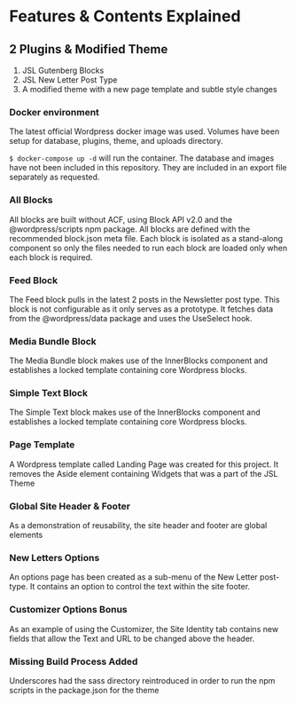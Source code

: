 # Features & Contents Explained

## 2 Plugins & Modified Theme

  1. JSL Gutenberg Blocks
  2. JSL New Letter Post Type
  3. A modified theme with a new page template and subtle style changes


### Docker environment

The latest official Wordpress docker image was used. Volumes have been setup for database, plugins, theme, and uploads directory.

`$ docker-compose up -d` will run the container. The database and images have not been included in this repository. They are included in an export file separately as requested.


### All Blocks

All blocks are built without ACF, using Block API v2.0 and the @wordpress/scripts npm package. All blocks are defined with the recommended block.json meta file. Each block is isolated as a stand-along component so only the files needed to run each block are loaded only when each block is required.

### Feed Block

The Feed block pulls in the latest 2 posts in the Newsletter post type. This block is not configurable as it only serves as a prototype. It fetches data from the @wordpress/data package and uses the UseSelect hook.

### Media Bundle Block

The Media Bundle block makes use of the InnerBlocks component and establishes a locked template containing core Wordpress blocks.

### Simple Text Block

The Simple Text block makes use of the InnerBlocks component and establishes a locked template containing core Wordpress blocks.

### Page Template

A Wordpress template called Landing Page was created for this project. It removes the Aside element containing Widgets that was a part of the JSL Theme

### Global Site Header & Footer

As a demonstration of reusability, the site header and footer are global elements

### New Letters Options

An options page has been created as a sub-menu of the New Letter post-type. It contains an option to control the text within the site footer.

### Customizer Options Bonus

As an example of using the Customizer, the Site Identity tab contains new fields that allow the Text and URL to be changed above the header.

### Missing Build Process Added

Underscores had the sass directory reintroduced in order to run the npm scripts in the package.json for the theme
